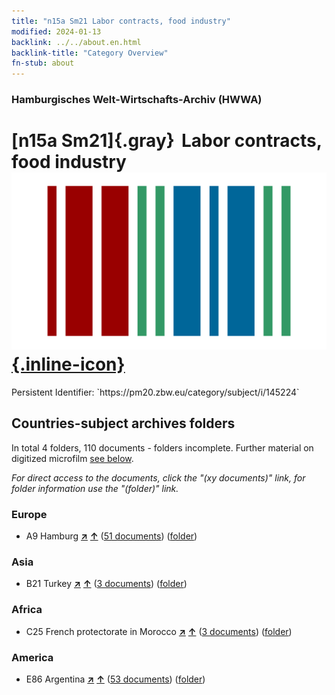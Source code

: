 ```yaml
---
title: "n15a Sm21 Labor contracts, food industry"
modified: 2024-01-13
backlink: ../../about.en.html
backlink-title: "Category Overview"
fn-stub: about
---
```


### Hamburgisches Welt-Wirtschafts-Archiv (HWWA)

# [n15a Sm21]{.gray}&#8201; Labor contracts, food industry &#160; [![Wikidata](/images/Wikidata-logo.svg "Wikidata"){.inline-icon}](http://www.wikidata.org/entity/Q104710816)

<div class="hint">Persistent Identifier: `https://pm20.zbw.eu/category/subject/i/145224`</div>







## Countries-subject archives folders







In total 4 folders, 110 documents - folders incomplete. Further material on digitized microfilm [see below](#filmsections).

_For direct access to the documents, click the "(xy documents)" link, for folder information use the "(folder)" link._



### Europe

- A9 Hamburg [**&nearr;**](../../../geo/i/140905/about.en.html "Hamburg (all folders)") [**&uarr;**](../../../geo/about.en.html#A9 "Country category system") (<a href="https://pm20.zbw.eu/iiifview/folder/sh/140905,145224" title="about: Hamburg : Labor contracts, food industry" target="_blank">51 documents</a>) ([folder](../../../../folder/sh/1409xx/140905/1452xx/145224/about.en.html))

### Asia

- B21 Turkey [**&nearr;**](../../../geo/i/141111/about.en.html "Turkey (all folders)") [**&uarr;**](../../../geo/about.en.html#B21 "Country category system") (<a href="https://pm20.zbw.eu/iiifview/folder/sh/141111,145224" title="about: Turkey : Labor contracts, food industry" target="_blank">3 documents</a>) ([folder](../../../../folder/sh/1411xx/141111/1452xx/145224/about.en.html))

### Africa

- C25 French protectorate in Morocco [**&nearr;**](../../../geo/i/141358/about.en.html "French protectorate in Morocco (all folders)") [**&uarr;**](../../../geo/about.en.html#C25 "Country category system") (<a href="https://pm20.zbw.eu/iiifview/folder/sh/141358,145224" title="about: French protectorate in Morocco : Labor contracts, food industry" target="_blank">3 documents</a>) ([folder](../../../../folder/sh/1413xx/141358/1452xx/145224/about.en.html))

### America

- E86 Argentina [**&nearr;**](../../../geo/i/141692/about.en.html "Argentina (all folders)") [**&uarr;**](../../../geo/about.en.html#E86 "Country category system") (<a href="https://pm20.zbw.eu/iiifview/folder/sh/141692,145224" title="about: Argentina : Labor contracts, food industry" target="_blank">53 documents</a>) ([folder](../../../../folder/sh/1416xx/141692/1452xx/145224/about.en.html))



<a id="filmsections" />













